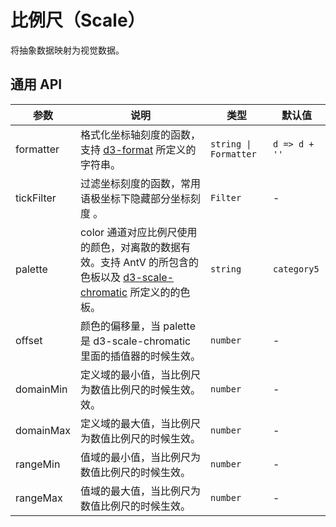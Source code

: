 # 比例尺（Scale）

将抽象数据映射为视觉数据。

## 通用 API

| 参数       | 说明                                                                                                                                                           | 类型                  | 默认值        |
| ---------- | -------------------------------------------------------------------------------------------------------------------------------------------------------------- | --------------------- | ------------- |
| formatter  | 格式化坐标轴刻度的函数，支持 [d3-format](https://github.com/d3/d3-format) 所定义的字符串。                                                                     | `string \| Formatter` | `d => d + ''` |
| tickFilter | 过滤坐标刻度的函数，常用语极坐标下隐藏部分坐标刻度 。                                                                                                          | `Filter`              | -             |
| palette    | color 通道对应比例尺使用的颜色，对离散的数据有效。支持 AntV 的所包含的色板以及 [d3-scale-chromatic](https://github.com/d3/d3-scale-chromatic) 所定义的的色板。 | `string`              | `category5`   |
| offset     | 颜色的偏移量，当 palette 是 d3-scale-chromatic 里面的插值器的时候生效。                                                                                        | `number`              | -             |
| domainMin  | 定义域的最小值，当比例尺为数值比例尺的时候生效。效。                                                                                                           | `number`              | -             |
| domainMax  | 定义域的最大值，当比例尺为数值比例尺的时候生效。                                                                                                               | `number`              | -             |
| rangeMin   | 值域的最小值，当比例尺为数值比例尺的时候生效。                                                                                                                 | `number`              | -             |
| rangeMax   | 值域的最大值，当比例尺为数值比例尺的时候生效。                                                                                                                 | `number`              | -             |
